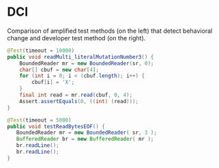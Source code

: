 # DCI

Comparison of amplified test methods (on the left) that detect behavioral change and developer test method (on the right).

```java
@Test(timeout = 10000)
public void readMulti_literalMutationNumber3() {
    BoundedReader mr = new BoundedReader(sr, 0);
    char[] cbuf = new char[4];
    for (int i = 0; i < (cbuf.length); i++) {
        cbuf[i] = 'X';
    }
    final int read = mr.read(cbuf, 0, 4);
    Assert.assertEquals(0, ((int) (read)));
}      
```

```java
@Test(timeout = 5000)
public void testReadBytesEOF() {
   BoundedReader mr = new BoundedReader( sr, 3 );
   BufferedReader br = new BufferedReader( mr );
   br.readLine();
   br.readLine();
}
```
